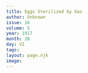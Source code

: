 ```yaml
---
title: Eggs Sterilized by Gas
author: Unknown
issue: 16
volume: 5
year: 1917
month: 20
day: VI
tags:
layout: page.njk
image:
---
```


